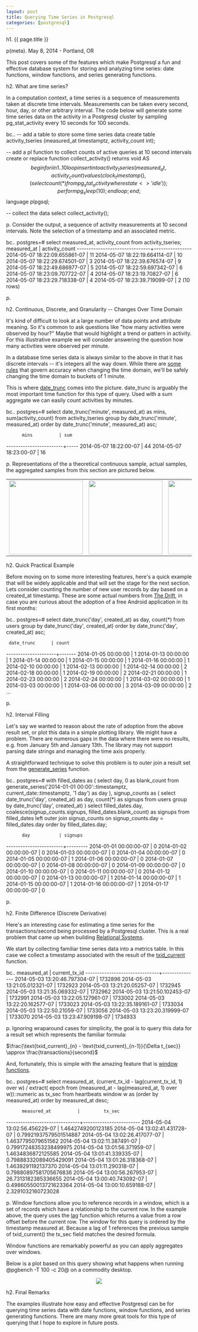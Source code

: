 ```yaml
---
layout: post
title: Querying Time Series in Postgresql
categories: [postgresql]
---
```


h1. {{ page.title }}

p(meta). May 8, 2014 - Portland, OR

This post covers some of the features which make Postgresql a fun and effective database system for storing and analyzing time series: date functions, window functions, and series generating functions.

h2. What are time series?

In a computation context, a time series is a sequence of measurements taken at discrete time intervals.  Measurements can be taken every second, hour, day, or other arbitrary interval.  The code below will generate some time series data on the activity in a Postgresql cluster by sampling pg_stat_activity every 10 seconds for 100 seconds.

bc.. -- add a table to store some time series data
create table activity_tseries (measured_at timestamptz, activity_count int);

-- add a pl function to collect counts of active queries at 10 second intervals
create or replace function collect_activity() returns void AS $$
  begin
    for i in 1..10 loop
      insert into activity_tseries (measured_at, activity_count) values 
        (clock_timestamp(), (select count(*) from pg_stat_activity where state <> 'idle'));
      perform pg_sleep(10);
    end loop;
  end;
$$ language plpgsql;

-- collect the data
select collect_activity();

p.  Consider the output, a sequence of activity measurements at 10 second intervals.  Note the selection of a timestamp and an associated metric.

bc.. postgres=# select measured_at, activity_count from activity_tseries;
          measured_at          | activity_count
-------------------------------+----------------
 2014-05-07 18:22:09.655861-07 |             11
 2014-05-07 18:22:19.664114-07 |             10
 2014-05-07 18:22:29.674501-07 |              3
 2014-05-07 18:22:39.676574-07 |              9
 2014-05-07 18:22:49.686977-07 |              5
 2014-05-07 18:22:59.697342-07 |              6
 2014-05-07 18:23:09.707722-07 |              4
 2014-05-07 18:23:19.70827-07  |              6
 2014-05-07 18:23:29.718338-07 |              4
 2014-05-07 18:23:39.719099-07 |              2
(10 rows)
 
p. 

h2. Continuous, Discrete, and Granularity -- Changes Over Time Domain

It's kind of difficult to look at a large number of data points and attribute meaning.  So it's common to ask questions like "how many activities were observed by hour?"  Maybe that would highlight a trend or pattern in activity.  For this illustrative example we will consider answering the question how many activities were observed per minute.

In a database time series data is always similar to the above in that it has discrete intervals -- it's integers all the way down.  While there are <a href="http://en.wikipedia.org/wiki/Nyquist%E2%80%93Shannon_sampling_theorem">some rules</a> that govern accuracy when changing the time domain, we'll be safely changing the time domain to buckets of 1 minute.

This is where <a href="http://www.postgresql.org/docs/9.3/static/functions-datetime.html#FUNCTIONS-DATETIME-TRUNC">date_trunc</a> comes into the picture.  date_trunc is arguably the most important time function for this type of query.  Used with a sum aggregate we can easily count activities by minutes.

bc.. postgres=# select date_trunc('minute', measured_at) as mins, sum(activity_count)
              from activity_tseries
              group by date_trunc('minute', measured_at)
              order by date_trunc('minute', measured_at) asc;

          mins          | sum 
------------------------+-----
 2014-05-07 18:22:00-07 |  44
 2014-05-07 18:23:00-07 |  16

p.  Representations of the a theoretical continuous sample, actual samples, the aggregated samples from this section are pictured below.

<center>
  <table>
    <tr>
      <td class="trimage"><img src="/images/continuous.png" width="200"/></td>
      <td class="trimage"><img src="/images/discrete.png" width="200"/></td>
      <td class="trimage"><img src="/images/aggregate_bin.png" width="200"/></td>
    </tr>
  </table>
</center>

h2. Quick Practical Example

Before moving on to some more interesting features, here's a quick example that will be widely applicable and that will set the stage for the next section.  Lets consider counting the number of new user records by day based on a created_at timestamp.  These are some actual numbers from <a href="http://thedriftapp.com/">The Drift</a>, in case you are curious about the adoption of a free Android application in its first months:

bc.. postgres=# select date_trunc('day', created_at) as day, count(*)
              from users
              group by date_trunc('day', created_at)
              order by date_trunc('day', created_at) asc;

     date_trunc      | count 
---------------------+-------
 2014-01-05 00:00:00 |     1
 2014-01-13 00:00:00 |     1
 2014-01-14 00:00:00 |     1
 2014-01-15 00:00:00 |     1
 2014-01-16 00:00:00 |     1
 2014-02-10 00:00:00 |     1
 2014-02-13 00:00:00 |     1
 2014-02-14 00:00:00 |     2
 2014-02-18 00:00:00 |     1
 2014-02-19 00:00:00 |     2
 2014-02-21 00:00:00 |     1
 2014-02-23 00:00:00 |     2
 2014-02-24 00:00:00 |     1
 2014-03-02 00:00:00 |     1
 2014-03-03 00:00:00 |     1
 2014-03-06 00:00:00 |     3
 2014-03-09 00:00:00 |     2
...


p.  

h2. Interval Filling

Let's say we wanted to reason about the rate of adoption from the above result set, or plot this data in a simple plotting library.  We might have a problem.  There are numerous gaps in the data where there were no results, e.g. from January 5th and January 13th. The library may not support parsing date strings and managing the time axis properly.

A straightforward technique to solve this problem is to outer join a result set from the <a href="http://www.postgresql.org/docs/9.3/static/functions-srf.html#FUNCTIONS-SRF-SERIES">generate_series</a> function.

bc.. postgres=# with filled_dates as (
  select day, 0 as blank_count from
    generate_series('2014-01-01 00:00'::timestamptz, current_date::timestamptz, '1 day') 
      as day
),
signup_counts as (
  select date_trunc('day', created_at) as day, count(*) as signups
    from users
  group by date_trunc('day', created_at)
)
select filled_dates.day, 
       coalesce(signup_counts.signups, filled_dates.blank_count) as signups
  from filled_dates
    left outer join signup_counts on signup_counts.day = filled_dates.day
  order by filled_dates.day;

          day           | signups 
------------------------+---------
 2014-01-01 00:00:00-07 |       0
 2014-01-02 00:00:00-07 |       0
 2014-01-03 00:00:00-07 |       0
 2014-01-04 00:00:00-07 |       0
 2014-01-05 00:00:00-07 |       1
 2014-01-06 00:00:00-07 |       0
 2014-01-07 00:00:00-07 |       0
 2014-01-08 00:00:00-07 |       0
 2014-01-09 00:00:00-07 |       0
 2014-01-10 00:00:00-07 |       0
 2014-01-11 00:00:00-07 |       0
 2014-01-12 00:00:00-07 |       0
 2014-01-13 00:00:00-07 |       1
 2014-01-14 00:00:00-07 |       1
 2014-01-15 00:00:00-07 |       1
 2014-01-16 00:00:00-07 |       1
 2014-01-17 00:00:00-07 |       0


p.  

h2. Finite Difference (Discrete Derivative)

Here's an interesting case for estimating a time series for the transactions/second being processed by a Postgresql cluster.  This is a real problem that came up when building <a href="https://relsys.io">Relational Systems</a>.

We start by collecting familiar time series data into a metrics table.  In this case we collect a timestamp associated with the result of the <a href="http://www.postgresql.org/docs/9.3/static/functions-info.html#FUNCTIONS-TXID-SNAPSHOT">txid_current</a> function.

bc..           measured_at          | current_tx_id 
-------------------------------+---------------
 2014-05-03 13:20:46.797304-07 |       1732896
 2014-05-03 13:21:05.012321-07 |       1732923
 2014-05-03 13:21:20.05257-07  |       1732945
 2014-05-03 13:21:35.069332-07 |       1732962
 2014-05-03 13:21:50.102453-07 |       1732991
 2014-05-03 13:22:05.127961-07 |       1733002
 2014-05-03 13:22:20.162577-07 |       1733023
 2014-05-03 13:22:35.189161-07 |       1733034
 2014-05-03 13:22:50.21059-07  |       1733056
 2014-05-03 13:23:20.319999-07 |       1733070
 2014-05-03 13:23:47.909198-07 |       1734933


p.  Ignoring wraparound cases for simplicity, the goal is to query this data for a result set which represents the familiar formula:

$\frac{\text{txid_current}_{n} - \text{txid_current}_{n-1}}{\Delta t_{sec}} \approx \frac{transactions}{second}$

And, fortunately, this is simple with the amazing feature that is <a href="http://www.postgresql.org/docs/9.3/static/tutorial-window.html">window functions</a>. 

bc.. postgres=# select measured_at,
              (current_tx_id - lag(current_tx_id, 1) over w) / 
                extract( epoch from  (measured_at - lag(measured_at, 1) over w))::numeric 
                  as tx_sec 
            from heartbeats
              window w as (order by measured_at) 
            order by measured_at desc;

          measured_at          |         tx_sec         
-------------------------------+------------------------
 2014-05-04 13:02:56.456229-07 |     1.4642749200123185
 2014-05-04 13:02:41.431728-07 | 0.79921937579501514887
 2014-05-04 13:02:26.417077-07 |     1.4637795079651562
 2014-05-04 13:02:11.387491-07 | 0.79917248353238499975
 2014-05-04 13:01:56.371959-07 |     1.4634836872125585
 2014-05-04 13:01:41.339335-07 | 0.79888332089405429091
 2014-05-04 13:01:26.318368-07 |     1.4639291192137370
 2014-05-04 13:01:11.290318-07 | 0.79880897581705676836
 2014-05-04 13:00:56.267953-07 |    26.7313182385336655
 2014-05-04 13:00:40.743092-07 | 0.49860550013721623364
 2014-05-04 13:00:10.659188-07 |     2.3291032160723028
 
p.  Window functions allow you to reference records in a window, which is a set of records which have a relationship to the current row.  In the example above, the query uses the <a href="http://www.postgresql.org/docs/9.3/static/functions-window.html#FUNCTIONS-WINDOW-TABLE">lag</a> function which returns a value from a row offset before the current row.  The window for this query is ordered by the timestamp measured at.  Because a lag of 1 references the previous sample of txid_current() the tx_sec field matches the desired formula.

Window functions are remarkably powerful as you can apply aggregates over windows.

Below is a plot based on this query showing what happens when running @pgbench -T 100 -c 20@ on a commodity desktop.

<center>
<img src="/images/tx_sec.png"/>
</center>



h2. Final Remarks

The examples illustrate how easy and effective Postgresql can be for querying time series data with date functions, window functions, and series generating functions.  There are many more great tools for this type of querying that I hope to explore in future posts.
